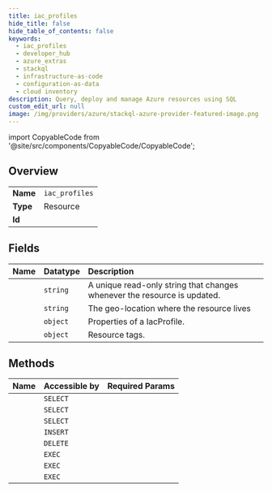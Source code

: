 ```yaml
---
title: iac_profiles
hide_title: false
hide_table_of_contents: false
keywords:
  - iac_profiles
  - developer_hub
  - azure_extras    
  - stackql
  - infrastructure-as-code
  - configuration-as-data
  - cloud inventory
description: Query, deploy and manage Azure resources using SQL
custom_edit_url: null
image: /img/providers/azure/stackql-azure-provider-featured-image.png
---
```


import CopyableCode from '@site/src/components/CopyableCode/CopyableCode';




## Overview
<table><tbody>
<tr><td><b>Name</b></td><td><code>iac_profiles</code></td></tr>
<tr><td><b>Type</b></td><td>Resource</td></tr>
<tr><td><b>Id</b></td><td><CopyableCode code="azure_extras.developer_hub.iac_profiles" /></td></tr>
</tbody></table>

## Fields
| Name | Datatype | Description |
|:-----|:---------|:------------|
| <CopyableCode code="etag" /> | `string` | A unique read-only string that changes whenever the resource is updated. |
| <CopyableCode code="location" /> | `string` | The geo-location where the resource lives |
| <CopyableCode code="properties" /> | `object` | Properties of a IacProfile. |
| <CopyableCode code="tags" /> | `object` | Resource tags. |
## Methods
| Name | Accessible by | Required Params |
|:-----|:--------------|:----------------|
| <CopyableCode code="get" /> | `SELECT` | <CopyableCode code="iacProfileName, resourceGroupName, subscriptionId" /> |
| <CopyableCode code="list" /> | `SELECT` | <CopyableCode code="subscriptionId" /> |
| <CopyableCode code="list_by_resource_group" /> | `SELECT` | <CopyableCode code="resourceGroupName, subscriptionId" /> |
| <CopyableCode code="create_or_update" /> | `INSERT` | <CopyableCode code="iacProfileName, resourceGroupName, subscriptionId" /> |
| <CopyableCode code="delete" /> | `DELETE` | <CopyableCode code="iacProfileName, resourceGroupName, subscriptionId" /> |
| <CopyableCode code="export" /> | `EXEC` | <CopyableCode code="iacProfileName, resourceGroupName, subscriptionId" /> |
| <CopyableCode code="scale" /> | `EXEC` | <CopyableCode code="iacProfileName, resourceGroupName, subscriptionId" /> |
| <CopyableCode code="sync" /> | `EXEC` | <CopyableCode code="iacProfileName, resourceGroupName, subscriptionId" /> |
